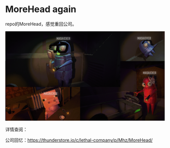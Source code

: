 # MoreHead again<br> 
repo的MoreHead，感觉重回公司。<br>

<a href="#↑" title="悬停以展示更多内容，如果有的话"><img src="./Png/17129D62E71988503BFF63BB62B274F5.png"></a>

详情查阅：

公司回忆：https://thunderstore.io/c/lethal-company/p/Mhz/MoreHead/
